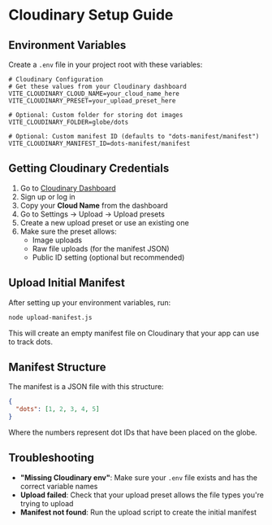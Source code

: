 # Cloudinary Setup Guide

## Environment Variables

Create a `.env` file in your project root with these variables:

```env
# Cloudinary Configuration
# Get these values from your Cloudinary dashboard
VITE_CLOUDINARY_CLOUD_NAME=your_cloud_name_here
VITE_CLOUDINARY_PRESET=your_upload_preset_here

# Optional: Custom folder for storing dot images
VITE_CLOUDINARY_FOLDER=globe/dots

# Optional: Custom manifest ID (defaults to "dots-manifest/manifest")
VITE_CLOUDINARY_MANIFEST_ID=dots-manifest/manifest
```

## Getting Cloudinary Credentials

1. Go to [Cloudinary Dashboard](https://cloudinary.com/console)
2. Sign up or log in
3. Copy your **Cloud Name** from the dashboard
4. Go to Settings → Upload → Upload presets
5. Create a new upload preset or use an existing one
6. Make sure the preset allows:
   - Image uploads
   - Raw file uploads (for the manifest JSON)
   - Public ID setting (optional but recommended)

## Upload Initial Manifest

After setting up your environment variables, run:

```bash
node upload-manifest.js
```

This will create an empty manifest file on Cloudinary that your app can use to track dots.

## Manifest Structure

The manifest is a JSON file with this structure:
```json
{
  "dots": [1, 2, 3, 4, 5]
}
```

Where the numbers represent dot IDs that have been placed on the globe.

## Troubleshooting

- **"Missing Cloudinary env"**: Make sure your `.env` file exists and has the correct variable names
- **Upload failed**: Check that your upload preset allows the file types you're trying to upload
- **Manifest not found**: Run the upload script to create the initial manifest
